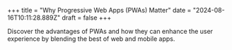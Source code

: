 +++
title = "Why Progressive Web Apps (PWAs) Matter"
date = "2024-08-16T10:11:28.889Z"
draft = false
+++

  Discover the advantages of PWAs and how they can enhance the user experience by blending the best of web and mobile apps.
        